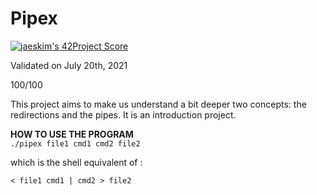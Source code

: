# Pipex

[![jaeskim's 42Project Score](https://badge42.herokuapp.com/api/project/cboutier/pipex)](https://github.com/JaeSeoKim/badge42)

Validated on July 20th, 2021

100/100

This project aims to make us understand a bit deeper two concepts: the redirections and the pipes. It is an introduction project.

**HOW TO USE THE PROGRAM**  
 `./pipex file1 cmd1 cmd2 file2`
 
 which is the shell equivalent of :
 
 `< file1 cmd1 | cmd2 > file2`
